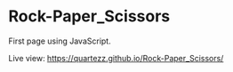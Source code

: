 # Rock-Paper_Scissors

First page using JavaScript.

Live view:
https://quartezz.github.io/Rock-Paper_Scissors/
